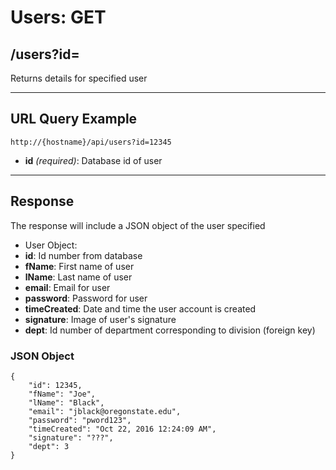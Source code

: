 # Users: GET

## /users?id=

Returns details for specified user

---

## URL Query Example

```
http://{hostname}/api/users?id=12345
```

- **id** *(required)*: Database id of user

---

## Response

The response will include a JSON object of the user specified

- User Object:
 - **id**: Id number from database
 - **fName**: First name of user
 - **lName**: Last name of user
 - **email**: Email for user
 - **password**: Password for user
 - **timeCreated**: Date and time the user account is created
 - **signature**: Image of user's signature
 - **dept**: Id number of department corresponding to division (foreign key)

### JSON Object

```
{
	"id": 12345,
    "fName": "Joe",
    "lName": "Black",
	"email": "jblack@oregonstate.edu",
	"password": "pword123",
    "timeCreated": "Oct 22, 2016 12:24:09 AM",
    "signature": "???",
    "dept": 3
}

```